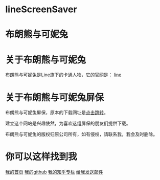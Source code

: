 # lineScreenSaver
# 布朗熊与可妮兔

# 关于布朗熊与可妮兔
布朗熊与可妮兔是Line旗下的卡通人物，它的官网是：
[line](https://line.me/zh-hans/)

# 关于布朗熊与可妮兔屏保

布朗熊与可妮兔屏保，原本的下载网址是[点击跳转](https://line.me/en/download/screen-saver)。

建立这个网站是兴趣使然，为喜欢这组屏保的朋友们提供下载。

布朗熊与可妮兔的版权归原公司所有，如有侵权，请联系我，我会及时删除。

# 你可以这样找到我
[我的首页](http://xtzero.me)
[我的github](https://github.com/xtzero)
[我的知乎专栏](https://zhuanlan.zhihu.com/xtzero)
<a href="mailto:t@xtzero.me?subject=来自：布朗熊与可妮兔&body=你要说什么？我在听。">给我发送邮件</a>
